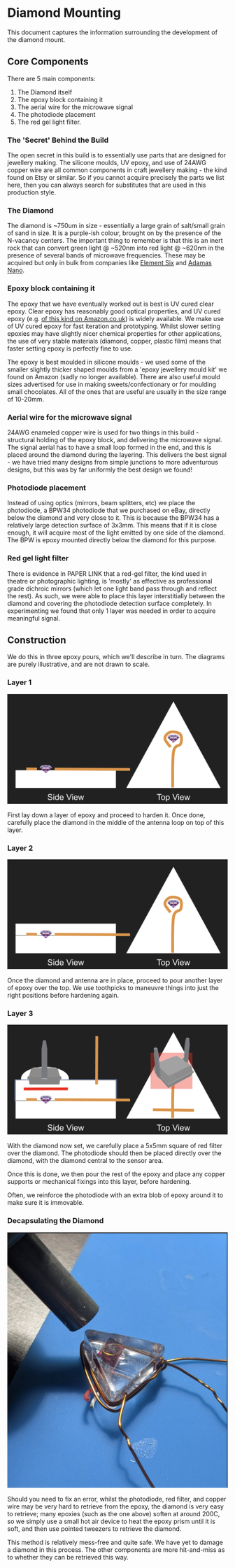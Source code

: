 # Diamond Mounting

This document captures the information surrounding the development of the diamond mount.

## Core Components 

There are 5 main components:

1. The Diamond itself
2. The epoxy block containing it
3. The aerial wire for the microwave signal
4. The photodiode placement
5. The red gel light filter.

### The 'Secret' Behind the Build

The open secret in this build is to essentially use parts that are designed for jewellery making. The silicone moulds, UV epoxy, and use of 24AWG copper wire are all common components in craft jewellery making - the kind found on Etsy or similar. So if you cannot acquire precisely the parts we list here, then you can always search for substitutes that are used in this production style.

### The Diamond

The diamond is ~750um in size - essentially a large grain of salt/small grain of sand in size. It is a purple-ish colour, brought on by the presence of the N-vacancy centers. The important thing to remember is that this is an inert rock that can convert green light @ ~520nm into red light @ ~620nm in the presence of several bands of microwave frequencies. These may be acquired but only in bulk from companies like [Element Six](https://e6.com) and [Adamas Nano](https://www.adamasnano.com/).

### Epoxy block containing it

The epoxy that we have eventually worked out is best is UV cured clear epoxy. Clear epoxy has reasonably good optical properties, and UV cured epoxy (e.g. [of this kind on Amazon.co.uk](https://www.amazon.co.uk/Ultraviolet-Jewellry-Necklaces-Bracelets-Accessories/dp/B0BWT7JNYT/)) is widely available. We make use of UV cured epoxy for fast iteration and prototyping. Whilst slower setting epoxies may have slightly nicer chemical properties for other applications, the use of very stable materials (diamond, copper, plastic film) means that faster setting epoxy is perfectly fine to use.

The epoxy is best moulded in silicone moulds - we used some of the smaller slightly thicker shaped moulds from a 'epoxy jewellery mould kit' we found on Amazon (sadly no longer available). There are also useful mould sizes advertised for use in making sweets/confectionary or for moulding small chocolates. All of the ones that are useful are usually in the size range of 10-20mm. 

### Aerial wire for the microwave signal

24AWG enameled copper wire is used for two things in this build - structural holding of the epoxy block, and delivering the microwave signal. The signal aerial has to have a small loop formed in the end, and this is placed around the diamond during the layering. This delivers the best signal - we have tried many designs from simple junctions to more adventurous designs, but this was by far uniformly the best design we found! 

### Photodiode placement

Instead of using optics (mirrors, beam splitters, etc) we place the photodiode, a BPW34 photodiode that we purchased on eBay, directly below the diamond and very close to it. This is because the BPW34 has a relatively large detection surface of 3x3mm. This means that if it is close enough, it will acquire most of the light emitted by one side of the diamond. The BPW is epoxy mounted directly below the diamond for this purpose.

### Red gel light filter

There is evidence in PAPER LINK that a red-gel filter, the kind used in theatre or photographic lighting, is 'mostly' as effective as professional grade dichroic mirrors (which let one light band pass through and reflect the rest). As such, we were able to place this layer interstitially between the diamond and covering the photodiode detection surface completely. In experimenting we found that only 1 layer was needed in order to acquire meaningful signal. 

## Construction

We do this in three epoxy pours, which we'll describe in turn. The diagrams are purely illustrative, and are not drawn to scale.

### Layer 1

![images/layer1.png](images/layer1.png)

First lay down a layer of epoxy and proceed to harden it. Once done, carefully place the diamond in the middle of the antenna loop on top of this layer.

### Layer 2

![images/layer2.png](images/layer2.png)

Once the diamond and antenna are in place, proceed to pour another layer of epoxy over the top. We use toothpicks to maneuvre things into just the right positions before hardening again. 

### Layer 3

![images/layer3.png](images/layer3.png)

With the diamond now set, we carefully place a 5x5mm square of red filter over the diamond. The photodiode should then be placed directly over the diamond, with the diamond central to the sensor area.

Once this is done, we then pour the rest of the epoxy and place any copper supports or mechanical fixings into this layer, before hardening. 

Often, we reinforce the photodiode with an extra blob of epoxy around it to make sure it is immovable. 

### Decapsulating the Diamond

![removing the diamond from an epoxy block](images/decapsulating.png)

Should you need to fix an error, whilst the photodiode, red filter, and copper wire may be very hard to retrieve from the epoxy, the diamond is very easy to retrieve; many epoxies (such as the one above) soften at around 200C, so we simply use a small hot air device to heat the epoxy prism until it is soft, and then use pointed tweezers to retrieve the diamond. 

This method is relatively mess-free and quite safe. We have yet to damage a diamond in this process. The other components are more hit-and-miss as to whether they can be retrieved this way. 
